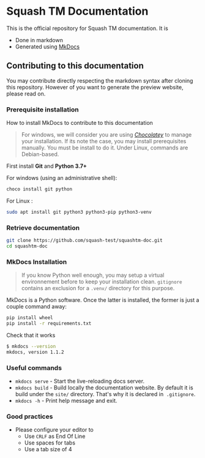 # Squash TM Documentation

This is the official repository for Squash TM documentation. It is

- Done in markdown
- Generated using [MkDocs](https://www.mkdocs.org)

## Contributing to this documentation

You may contribute directly respecting the markdown syntax after cloning this repository. However of you want to generate the preview website, please read on.

### Prerequisite installation

How to install MkDocs to contribute to this documentation

> For windows, we will consider you are using [*Chocolatey*](https://chocolatey.org/) to manage your installation. If its note the case, you may install prerequisites manually. You must be install to do it.
> Under Linux, commands are Debian-based.

First install **Git** and **Python 3.7+**

For windows (using an administrative shell):

```cmd
choco install git python
```

For Linux :

```sh
sudo apt install git python3 python3-pip python3-venv
```

### Retrieve documentation

```sh
git clone https://github.com/squash-test/squashtm-doc.git
cd squashtm-doc
```

### MkDocs Installation

> If you know Python well enough, you may setup a virtual environnement before to keep your installation clean. `gitignore` contains an exclusion for a `.venv/` directory for this purpose.

MkDocs is a Python software. Once the latter is installed, the former is just a couple command away:

```sh
pip install wheel
pip install -r requirements.txt
```

Check that it works

```sh
$ mkdocs --version
mkdocs, version 1.1.2
```

### Useful commands

- `mkdocs serve` - Start the live-reloading docs server.
- `mkdocs build` - Build locally the documentation website. By default it is build under the `site/` directory. That's why it is declared in  `.gitignore`.
- `mkdocs -h` - Print help message and exit.

### Good practices

- Please configure your editor to
    - Use `CRLF` as End Of Line
    - Use spaces for tabs
    - Use a tab size of 4
